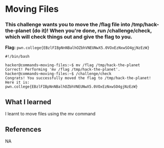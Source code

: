 # Moving Files

### This challenge wants you to move the /flag file into /tmp/hack-the-planet (do it)! When you're done, run /challenge/check, which will check things out and give the flag to you.

**Flag:** `pwn.college{EBzlFIBpNnNBalhOZbhVNEUNwX5.0VOxEzNxwSO4gjNzEzW}`

```
#!/bin/bash

hacker@commands~moving-files:~$ mv /flag /tmp/hack-the-planet
Correct! Performing 'mv /flag /tmp/hack-the-planet'.
hacker@commands~moving-files:~$ /challenge/check
Congrats! You successfully moved the flag to /tmp/hack-the-planet! Here it is:
pwn.college{EBzlFIBpNnNBalhOZbhVNEUNwX5.0VOxEzNxwSO4gjNzEzW}
```

## What I learned

I learnt to move files using the mv command

## References

NA
